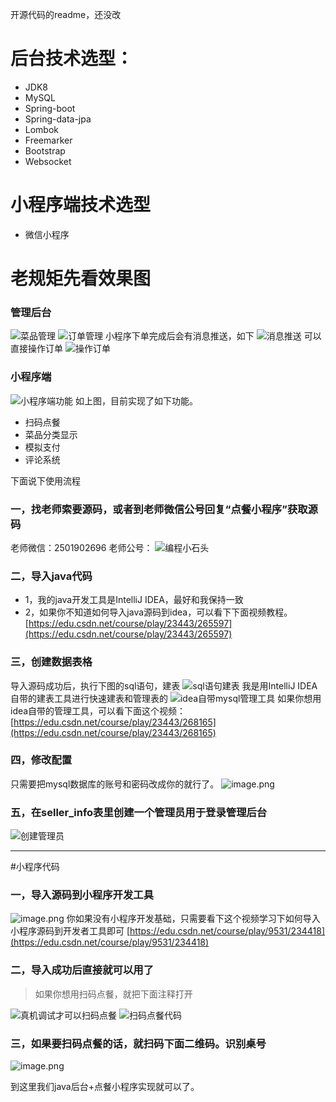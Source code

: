 开源代码的readme，还没改
# 后台技术选型：
- JDK8
- MySQL
- Spring-boot
- Spring-data-jpa
- Lombok
- Freemarker
- Bootstrap
- Websocket

# 小程序端技术选型
- 微信小程序

# 老规矩先看效果图
### 管理后台
![菜品管理](https://upload-images.jianshu.io/upload_images/6273713-928017278f465cbd.png?imageMogr2/auto-orient/strip%7CimageView2/2/w/1240)
![订单管理](https://upload-images.jianshu.io/upload_images/6273713-4edede33faa7ea72.png?imageMogr2/auto-orient/strip%7CimageView2/2/w/1240)
小程序下单完成后会有消息推送，如下
![消息推送](https://upload-images.jianshu.io/upload_images/6273713-2391a83091740991.png?imageMogr2/auto-orient/strip%7CimageView2/2/w/1240)
可以直接操作订单
![操作订单](https://upload-images.jianshu.io/upload_images/6273713-5b25bd1e569113e3.png?imageMogr2/auto-orient/strip%7CimageView2/2/w/1240)

### 小程序端
![小程序端功能](https://upload-images.jianshu.io/upload_images/6273713-8d6c2b81701d32cd.png?imageMogr2/auto-orient/strip%7CimageView2/2/w/1240)
如上图，目前实现了如下功能。
- 扫码点餐
- 菜品分类显示
- 模拟支付
- 评论系统

下面说下使用流程
### 一，找老师索要源码，或者到老师微信公号回复“点餐小程序”获取源码
老师微信：2501902696
老师公号：
![编程小石头](https://upload-images.jianshu.io/upload_images/6273713-0a02e8e618d96535.jpg?imageMogr2/auto-orient/strip%7CimageView2/2/w/1240)

### 二，导入java代码
- 1，我的java开发工具是IntelliJ IDEA，最好和我保持一致
- 2，如果你不知道如何导入java源码到idea，可以看下下面视频教程。
[https://edu.csdn.net/course/play/23443/265597](https://edu.csdn.net/course/play/23443/265597)

### 三，创建数据表格
导入源码成功后，执行下图的sql语句，建表
![sql语句建表](https://upload-images.jianshu.io/upload_images/6273713-44c40e53d4d191f1.png?imageMogr2/auto-orient/strip%7CimageView2/2/w/1240)
我是用IntelliJ IDEA自带的建表工具进行快速建表和管理表的
![idea自带mysql管理工具](https://upload-images.jianshu.io/upload_images/6273713-f24a49164d90705c.png?imageMogr2/auto-orient/strip%7CimageView2/2/w/1240)
如果你想用idea自带的管理工具，可以看下面这个视频：
[https://edu.csdn.net/course/play/23443/268165](https://edu.csdn.net/course/play/23443/268165)

### 四，修改配置
只需要把mysql数据库的账号和密码改成你的就行了。
![image.png](https://upload-images.jianshu.io/upload_images/6273713-8b9b83fbaf4fde27.png?imageMogr2/auto-orient/strip%7CimageView2/2/w/1240)
### 五，在seller_info表里创建一个管理员用于登录管理后台
![创建管理员](https://upload-images.jianshu.io/upload_images/6273713-09e0b9c4b329d02c.png?imageMogr2/auto-orient/strip%7CimageView2/2/w/1240)

---
#小程序代码
### 一，导入源码到小程序开发工具
![image.png](https://upload-images.jianshu.io/upload_images/6273713-78a2e556b1a65726.png?imageMogr2/auto-orient/strip%7CimageView2/2/w/1240)
你如果没有小程序开发基础，只需要看下这个视频学习下如何导入小程序源码到开发者工具即可
[https://edu.csdn.net/course/play/9531/234418](https://edu.csdn.net/course/play/9531/234418)

### 二，导入成功后直接就可以用了
> 如果你想用扫码点餐，就把下面注释打开

![真机调试才可以扫码点餐](https://upload-images.jianshu.io/upload_images/6273713-5e4b91caa68e0148.png?imageMogr2/auto-orient/strip%7CimageView2/2/w/1240)
![扫码点餐代码](https://upload-images.jianshu.io/upload_images/6273713-2637e6bd904eec0b.png?imageMogr2/auto-orient/strip%7CimageView2/2/w/1240)

### 三，如果要扫码点餐的话，就扫码下面二维码。识别桌号
![image.png](https://upload-images.jianshu.io/upload_images/6273713-d213da9873e4cebd.png?imageMogr2/auto-orient/strip%7CimageView2/2/w/1240)

到这里我们java后台+点餐小程序实现就可以了。








